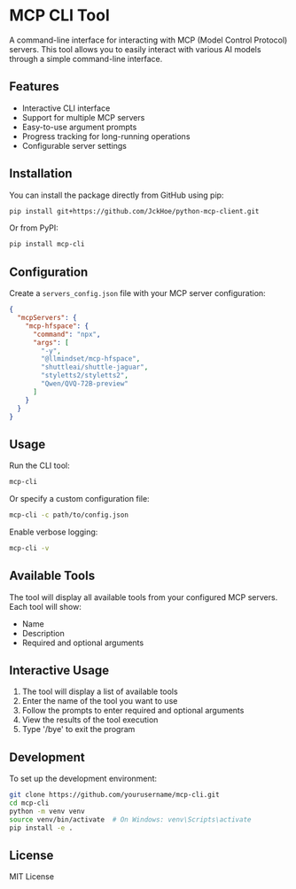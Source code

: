 # MCP CLI Tool

A command-line interface for interacting with MCP (Model Control Protocol) servers. This tool allows you to easily interact with various AI models through a simple command-line interface.

## Features

- Interactive CLI interface
- Support for multiple MCP servers
- Easy-to-use argument prompts
- Progress tracking for long-running operations
- Configurable server settings

## Installation

You can install the package directly from GitHub using pip:

```bash
pip install git+https://github.com/JckHoe/python-mcp-client.git
```

Or from PyPI:

```bash
pip install mcp-cli
```

## Configuration

Create a `servers_config.json` file with your MCP server configuration:

```json
{
  "mcpServers": {
    "mcp-hfspace": {
      "command": "npx",
      "args": [
        "-y",
        "@llmindset/mcp-hfspace",
        "shuttleai/shuttle-jaguar",
        "styletts2/styletts2",
        "Qwen/QVQ-72B-preview"
      ]
    }
  }
}
```

## Usage

Run the CLI tool:

```bash
mcp-cli
```

Or specify a custom configuration file:

```bash
mcp-cli -c path/to/config.json
```

Enable verbose logging:

```bash
mcp-cli -v
```

## Available Tools

The tool will display all available tools from your configured MCP servers. Each tool will show:

- Name
- Description
- Required and optional arguments

## Interactive Usage

1. The tool will display a list of available tools
2. Enter the name of the tool you want to use
3. Follow the prompts to enter required and optional arguments
4. View the results of the tool execution
5. Type '/bye' to exit the program

## Development

To set up the development environment:

```bash
git clone https://github.com/yourusername/mcp-cli.git
cd mcp-cli
python -m venv venv
source venv/bin/activate  # On Windows: venv\Scripts\activate
pip install -e .
```

## License

MIT License
